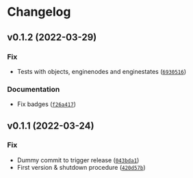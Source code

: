 # Changelog

<!--next-version-placeholder-->

## v0.1.2 (2022-03-29)
### Fix
* Tests with objects, enginenodes and enginestates  ([`6930516`](https://github.com/eager-dev/eagerx_pybullet/commit/6930516537435c759f441c0afcca2cfa9da2b94f))

### Documentation
* Fix badges ([`f26a417`](https://github.com/eager-dev/eagerx_pybullet/commit/f26a4170b85d47446df617a10ab6d56dca5a378b))

## v0.1.1 (2022-03-24)
### Fix
* Dummy commit to trigger release ([`043bda1`](https://github.com/eager-dev/eagerx_pybullet/commit/043bda1627725c81e30d15fc18b87630db090899))
* First version & shutdown procedure ([`420d57b`](https://github.com/eager-dev/eagerx_pybullet/commit/420d57bb44229e9ae2508b64d9f6dae49984cd0c))
